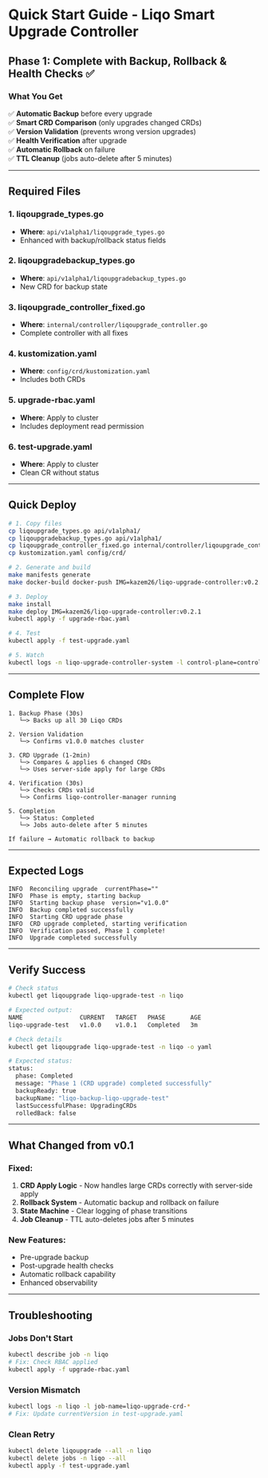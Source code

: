 # Quick Start Guide - Liqo Smart Upgrade Controller

## Phase 1: Complete with Backup, Rollback & Health Checks ✅

### What You Get

✅ **Automatic Backup** before every upgrade  
✅ **Smart CRD Comparison** (only upgrades changed CRDs)  
✅ **Version Validation** (prevents wrong version upgrades)  
✅ **Health Verification** after upgrade  
✅ **Automatic Rollback** on failure  
✅ **TTL Cleanup** (jobs auto-delete after 5 minutes)

---

## Required Files

### 1. **liqoupgrade_types.go**
   - **Where**: `api/v1alpha1/liqoupgrade_types.go`
   - Enhanced with backup/rollback status fields

### 2. **liqoupgradebackup_types.go**
   - **Where**: `api/v1alpha1/liqoupgradebackup_types.go`
   - New CRD for backup state

### 3. **liqoupgrade_controller_fixed.go**
   - **Where**: `internal/controller/liqoupgrade_controller.go`
   - Complete controller with all fixes

### 4. **kustomization.yaml**
   - **Where**: `config/crd/kustomization.yaml`
   - Includes both CRDs

### 5. **upgrade-rbac.yaml**
   - **Where**: Apply to cluster
   - Includes deployment read permission

### 6. **test-upgrade.yaml**
   - **Where**: Apply to cluster
   - Clean CR without status

---

## Quick Deploy

```bash
# 1. Copy files
cp liqoupgrade_types.go api/v1alpha1/
cp liqoupgradebackup_types.go api/v1alpha1/
cp liqoupgrade_controller_fixed.go internal/controller/liqoupgrade_controller.go
cp kustomization.yaml config/crd/

# 2. Generate and build
make manifests generate
make docker-build docker-push IMG=kazem26/liqo-upgrade-controller:v0.2.1

# 3. Deploy
make install
make deploy IMG=kazem26/liqo-upgrade-controller:v0.2.1
kubectl apply -f upgrade-rbac.yaml

# 4. Test
kubectl apply -f test-upgrade.yaml

# 5. Watch
kubectl logs -n liqo-upgrade-controller-system -l control-plane=controller-manager -f
```

---

## Complete Flow

```
1. Backup Phase (30s)
   └─> Backs up all 30 Liqo CRDs

2. Version Validation
   └─> Confirms v1.0.0 matches cluster

3. CRD Upgrade (1-2min)
   └─> Compares & applies 6 changed CRDs
   └─> Uses server-side apply for large CRDs

4. Verification (30s)
   └─> Checks CRDs valid
   └─> Confirms liqo-controller-manager running

5. Completion
   └─> Status: Completed
   └─> Jobs auto-delete after 5 minutes

If failure → Automatic rollback to backup
```

---

## Expected Logs

```
INFO  Reconciling upgrade  currentPhase=""
INFO  Phase is empty, starting backup
INFO  Starting backup phase  version="v1.0.0"
INFO  Backup completed successfully
INFO  Starting CRD upgrade phase
INFO  CRD upgrade completed, starting verification
INFO  Verification passed, Phase 1 complete!
INFO  Upgrade completed successfully
```

---

## Verify Success

```bash
# Check status
kubectl get liqoupgrade liqo-upgrade-test -n liqo

# Expected output:
NAME                CURRENT   TARGET   PHASE       AGE
liqo-upgrade-test   v1.0.0    v1.0.1   Completed   3m

# Check details
kubectl get liqoupgrade liqo-upgrade-test -n liqo -o yaml

# Expected status:
status:
  phase: Completed
  message: "Phase 1 (CRD upgrade) completed successfully"
  backupReady: true
  backupName: "liqo-backup-liqo-upgrade-test"
  lastSuccessfulPhase: UpgradingCRDs
  rolledBack: false
```

---

## What Changed from v0.1

### Fixed:
1. **CRD Apply Logic** - Now handles large CRDs correctly with server-side apply
2. **Rollback System** - Automatic backup and rollback on failure
3. **State Machine** - Clear logging of phase transitions
4. **Job Cleanup** - TTL auto-deletes jobs after 5 minutes

### New Features:
- Pre-upgrade backup
- Post-upgrade health checks
- Automatic rollback capability
- Enhanced observability

---

## Troubleshooting

### Jobs Don't Start
```bash
kubectl describe job -n liqo
# Fix: Check RBAC applied
kubectl apply -f upgrade-rbac.yaml
```

### Version Mismatch
```bash
kubectl logs -n liqo -l job-name=liqo-upgrade-crd-*
# Fix: Update currentVersion in test-upgrade.yaml
```

### Clean Retry
```bash
kubectl delete liqoupgrade --all -n liqo
kubectl delete jobs -n liqo --all
kubectl apply -f test-upgrade.yaml
```